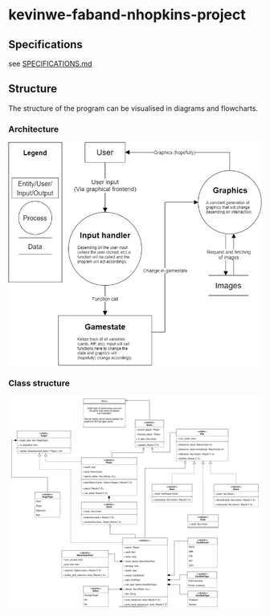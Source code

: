 # kevinwe-faband-nhopkins-project

## Specifications

see [SPECIFICATIONS.md](https://github.com/INDAPlus20/kevinwe-faband-nhopkins-project/blob/main/SPECIFICATIONS.md)

## Structure

The structure of the program can be visualised in diagrams and flowcharts.

### Architecture

![](./architecture/architecture_0.1.0.png)

### Class structure

![](./architecture/structure_0.2.2.svg)
